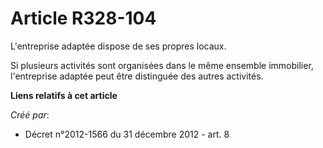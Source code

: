 # Article R328-104

L'entreprise adaptée dispose de ses propres locaux. 

Si plusieurs activités sont organisées dans le même ensemble immobilier, l'entreprise adaptée peut être distinguée des autres
activités.

**Liens relatifs à cet article**

_Créé par_:

  - Décret n°2012-1566 du 31 décembre 2012 - art. 8

